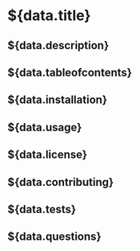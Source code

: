 # ${data.title}
## ${data.description}
## ${data.tableofcontents}
## ${data.installation}
## ${data.usage}
## ${data.license}
## ${data.contributing}
## ${data.tests}
## ${data.questions}



